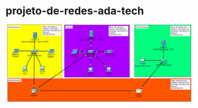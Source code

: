 # projeto-de-redes-ada-tech

![4 redes conectadas entre si atraves de dois routers](projeto-final.png)
